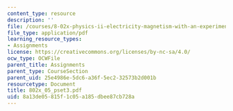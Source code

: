 ```yaml
---
content_type: resource
description: ''
file: /courses/8-02x-physics-ii-electricity-magnetism-with-an-experimental-focus-spring-2005/8a13de05815f1c05a185dbee87cb728a_802x_05_pset3.pdf
file_type: application/pdf
learning_resource_types:
- Assignments
license: https://creativecommons.org/licenses/by-nc-sa/4.0/
ocw_type: OCWFile
parent_title: Assignments
parent_type: CourseSection
parent_uid: 25e4986e-5dc6-a36f-5ec2-32573b2d001b
resourcetype: Document
title: 802x_05_pset3.pdf
uid: 8a13de05-815f-1c05-a185-dbee87cb728a
---
```

